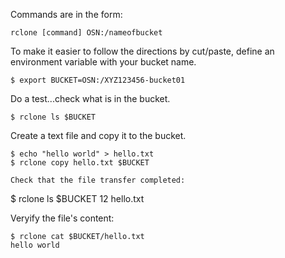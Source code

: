 Commands are in the form:

```
rclone [command] OSN:/nameofbucket
```
To make it easier to follow the directions by cut/paste, define an environment variable 
with your bucket name.
```
$ export BUCKET=OSN:/XYZ123456-bucket01
```
Do a test...check what is in the bucket.
```
$ rclone ls $BUCKET 
```
Create a text file and copy it to the bucket.
```
$ echo "hello world" > hello.txt
$ rclone copy hello.txt $BUCKET

Check that the file transfer completed:
```
$ rclone ls $BUCKET
       12 hello.txt

Veryify the file's content:
```
$ rclone cat $BUCKET/hello.txt
hello world
```

